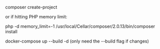 composer create-project

or if hitting PHP memory limit:

php -d memory_limit=-1 /usr/local/Cellar/composer/2.0.13/bin/composer install


docker-compose up --build -d (only need the --build flag if changes)



